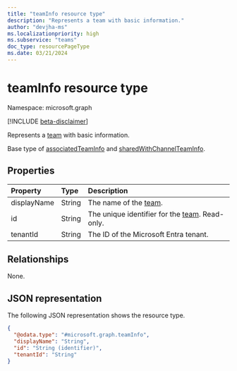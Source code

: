 ```yaml
---
title: "teamInfo resource type"
description: "Represents a team with basic information."
author: "devjha-ms"
ms.localizationpriority: high
ms.subservice: "teams"
doc_type: resourcePageType
ms.date: 03/21/2024
---
```


# teamInfo resource type

Namespace: microsoft.graph

[!INCLUDE [beta-disclaimer](../../includes/beta-disclaimer.md)]

Represents a [team](team.md) with basic information.

Base type of [associatedTeamInfo](associatedteaminfo.md) and [sharedWithChannelTeamInfo](sharedwithchannelteaminfo.md).

## Properties
|Property|Type|Description|
|:---|:---|:---|
|displayName|String|The name of the [team](team.md).|
|id|String|The unique identifier for the [team](team.md). Read-only.|
|tenantId|String|The ID of the Microsoft Entra tenant.|


## Relationships
None.

## JSON representation
The following JSON representation shows the resource type.
<!-- {
  "blockType": "resource",
  "keyProperty": "id",
  "@odata.type": "microsoft.graph.teamInfo",
  "openType": false
}
-->
``` json
{
  "@odata.type": "#microsoft.graph.teamInfo",
  "displayName": "String",
  "id": "String (identifier)",
  "tenantId": "String"
}
```
